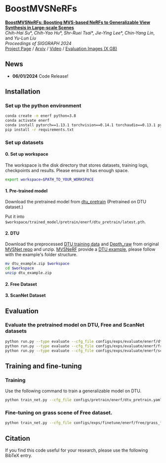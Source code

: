 # BoostMVSNeRFs

[**BoostMVSNeRFs: Boosting MVS-based NeRFs to Generalizable View Synthesis in Large-scale Scenes**](https://arxiv.org/abs/24XX.XXXXX)  
*Chih-Hai Su**, *Chih-Yao Hu**, *Shr-Ruei Tsai**, *Jie-Ying Lee**, *Chin-Yang Lin*, and *Yu-Lun Liu*  
*Proceedings of SIGGRAPH 2024*  
[Project Page](https://su-terry.github.io/BoostMVSNeRFs/) / [Arxiv](https://arxiv.org/abs/24XX.XXXXX) / [Video]() / [Evaluation Images (X GB)]()


## News
- **06/01/2024** Code Release!

## Installation

### Set up the python environment
```bash
conda create -n enerf python=3.8
conda activate enerf
conda install pytorch==1.13.1 torchvision==0.14.1 torchaudio==0.13.1 pytorch-cuda=11.7 -c pytorch -c nvidia
pip install -r requirements.txt
```

### Set up datasets

#### 0. Set up workspace
The workspace is the disk directory that stores datasets, training logs, checkpoints and results. Please ensure it has enough space. 
```bash
export workspace=$PATH_TO_YOUR_WORKSPACE
```
   
#### 1. Pre-trained model

Download the pretrained model from [dtu_pretrain](https://drive.google.com/drive/folders/10vGC0_DuwLJwfy9OwUHhK7pRPoNP5rux?usp=share_link) (Pretrained on DTU dataset.)

Put it into `$workspace/trained_model/pretrain/enerf/dtu_pretrain/latest.pth`.

#### 2. DTU
Download the preprocessed [DTU training data](https://drive.google.com/file/d/1eDjh-_bxKKnEuz5h-HXS7EDJn59clx6V/view)
and [Depth_raw](https://virutalbuy-public.oss-cn-hangzhou.aliyuncs.com/share/cascade-stereo/CasMVSNet/dtu_data/dtu_train_hr/Depths_raw.zip) from original [MVSNet repo](https://github.com/YoYo000/MVSNet)
and unzip. [MVSNeRF](https://github.com/apchenstu/mvsnerf) provide a [DTU example](https://1drv.ms/u/s!AjyDwSVHuwr8zhAAXh7x5We9czKj?e=oStQ48), please follow with the example's folder structure.

```bash
mv dtu_example.zip $workspace
cd $workspace
unzip dtu_example.zip
```

#### 2. Free Dataset

#### 3. ScanNet Dataset


## Evaluation

### Evaluate the pretrained model on DTU, Free and ScanNet datasets

```bash
python run.py --type evaluate --cfg_file configs/exps/evaluate/enerf/dtu_eval.yaml
python run.py --type evaluate --cfg_file configs/exps/evaluate/enerf/free_eval.yaml
python run.py --type evaluate --cfg_file configs/exps/evaluate/enerf/scannet_eval.yaml
```

## Training and fine-tuning

### Training
Use the following command to train a generalizable model on DTU.
```bash
python train_net.py --cfg_file configs/pretrain/enerf/dtu_pretrain.yaml 
```


### Fine-tuning on grass scene of Free dataset.

```bash
python train_net.py --cfg_file configs/exps/finetune/enerf/free/grass_ft.yaml
```

<!-- Fine-tuning for 3000 and 11000 iterations takes about 11 minutes and 40 minutes, respectively, on our test machine ( i9-12900K CPU, RTX 3090 GPU). -->


## Citation

If you find this code useful for your research, please use the following BibTeX entry.

